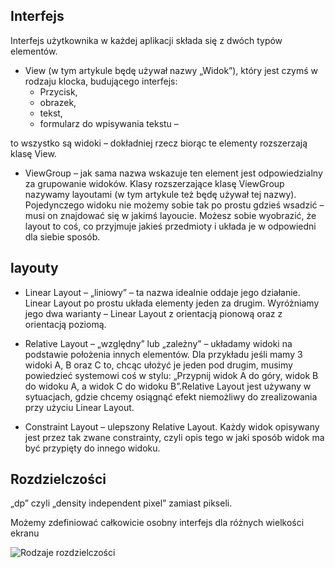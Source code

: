 ## Interfejs 
Interfejs użytkownika w każdej aplikacji składa się z dwóch typów elementów. 

- View (w tym artykule będę używał nazwy „Widok”), który jest czymś w rodzaju klocka, budującego interfejs:
  - Przycisk, 
  - obrazek, 
  - tekst, 
  - formularz do wpisywania tekstu – 

to wszystko są widoki – dokładniej rzecz biorąc te elementy rozszerzają klasę View.

- ViewGroup – jak sama nazwa wskazuje ten element jest odpowiedzialny za grupowanie widoków. Klasy rozszerzające klasę ViewGroup nazywamy layoutami (w tym artykule też będę używał tej nazwy). Pojedynczego widoku nie możemy sobie tak po prostu gdzieś wsadzić – musi on znajdować się w jakimś layoucie. Możesz sobie wyobrazić, że layout to coś, co przyjmuje jakieś przedmioty i układa je w odpowiedni dla siebie sposób.


## layouty

- Linear Layout – „liniowy” – ta nazwa idealnie oddaje jego działanie. Linear Layout po prostu układa elementy jeden za drugim. Wyróżniamy jego dwa warianty – Linear Layout z orientacją pionową oraz z orientacją poziomą.

- Relative Layout – „względny” lub „zależny” – układamy widoki na podstawie położenia innych elementów. Dla przykładu jeśli mamy 3 widoki A, B oraz C to, chcąc ułożyć je jeden pod drugim, musimy powiedzieć systemowi coś w stylu: „Przypnij widok A do góry, widok B do widoku A, a widok C do widoku B”.Relative Layout jest używany w sytuacjach, gdzie chcemy osiągnąć efekt niemożliwy do zrealizowania przy użyciu Linear Layout.

- Constraint Layout – ulepszony Relative Layout. Każdy widok opisywany jest przez tak zwane constrainty, czyli opis tego w jaki sposób widok ma być przypięty do innego widoku. 

## Rozdzielczości

„dp” czyli „density independent pixel” zamiast pikseli.

Możemy zdefiniować całkowicie osobny interfejs dla różnych wielkości ekranu

![Rodzaje rozdzielczości](http://img.android.com.pl/images/user-images/2018/09/1-3-960x553.png)


